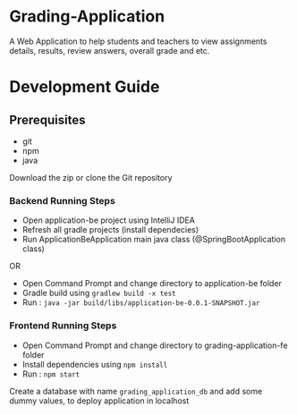 # Grading-Application
A Web Application to help students and teachers to view assignments details, results, review answers, overall grade and etc.

# Development Guide
## Prerequisites
- git
- npm
- java

Download the zip or clone the Git repository

### Backend Running Steps

- Open application-be project using IntelliJ IDEA
- Refresh all gradle projects (install dependecies)
- Run ApplicationBeApplication main java class (@SpringBootApplication class)

OR 

- Open Command Prompt and change directory to application-be folder
- Gradle build using `gradlew build -x test`
- Run : `java -jar build/libs/application-be-0.0.1-SNAPSHOT.jar`

### Frontend Running Steps
- Open Command Prompt and change directory to grading-application-fe folder
- Install dependencies using `npm install`
- Run : `npm start`

Create a database with name `grading_application_db` and add some dummy values,
to deploy application in localhost
